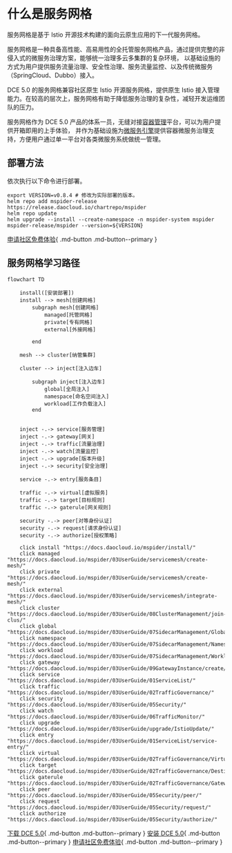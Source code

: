 # 什么是服务网格

服务网格是基于 Istio 开源技术构建的面向云原生应用的下一代服务网格。

服务网格是一种具备高性能、高易用性的全托管服务网格产品，通过提供完整的非侵入式的微服务治理方案，能够统一治理多云多集群的复杂环境，
以基础设施的方式为用户提供服务流量治理、安全性治理、服务流量监控、以及传统微服务（SpringCloud、Dubbo）接入。

DCE 5.0 的服务网格兼容社区原生 Istio 开源服务网格，提供原生 Istio 接入管理能力。在较高的层次上，服务网格有助于降低服务治理的复杂性，减轻开发运维团队的压力。

服务网格作为 DCE 5.0 产品的体系一员，无缝对接[容器管理](../../kpanda/03ProductBrief/WhatisKPanda.md)平台，可以为用户提供开箱即用的上手体验，
并作为基础设施为[微服务引擎](../../skoala/intro/features.md)提供容器微服务治理支持，方便用户通过单一平台对各类微服务系统做统一管理。

## 部署方法

依次执行以下命令进行部署。

```console
export VERSION=v0.8.4 # 修改为实际部署的版本。
helm repo add mspider-release https://release.daocloud.io/chartrepo/mspider
helm repo update
helm upgrade --install --create-namespace -n mspider-system mspider mspider-release/mspider --version=${VERSION}
```

[申请社区免费体验](../../dce/license0.md){ .md-button .md-button--primary }

## 服务网格学习路径

```mermaid
flowchart TD

    install([安装部署])
    install --> mesh[创建网格]
        subgraph mesh[创建网格]
            managed[托管网格]
            private[专有网格]
            external[外接网格]
            
        end

    mesh --> cluster[纳管集群]

    cluster --> inject[注入边车]

        subgraph inject[注入边车]
            global[全局注入]
            namespace[命名空间注入]
            workload[工作负载注入]
        end

    
    inject -.-> service[服务管理]
    inject -.-> gateway[网关]
    inject -.-> traffic[流量治理]
    inject -.-> watch[流量监控]
    inject -.-> upgrade[版本升级]
    inject -.-> security[安全治理]

    service -.-> entry[服务条目]

    traffic -.-> virtual[虚拟服务]
    traffic -.-> target[目标规则]
    traffic -.-> gaterule[网关规则]

    security -.-> peer[对等身份认证]
    security -.-> request[请求身份认证]
    security -.-> authorize[授权策略]

    click install "https://docs.daocloud.io/mspider/install/"
    click managed "https://docs.daocloud.io/mspider/03UserGuide/servicemesh/create-mesh/"
    click private "https://docs.daocloud.io/mspider/03UserGuide/servicemesh/create-mesh/"
    click external "https://docs.daocloud.io/mspider/03UserGuide/servicemesh/integrate-mesh/"
    click cluster "https://docs.daocloud.io/mspider/03UserGuide/08ClusterManagement/join-clus/"
    click global "https://docs.daocloud.io/mspider/03UserGuide/07SidecarManagement/GlobalSidecar/"
    click namespace "https://docs.daocloud.io/mspider/03UserGuide/07SidecarManagement/NamespaceSidecar/"
    click workload "https://docs.daocloud.io/mspider/03UserGuide/07SidecarManagement/WorkloadSidecar/"
    click gateway "https://docs.daocloud.io/mspider/03UserGuide/09GatewayInstance/create/"
    click service "https://docs.daocloud.io/mspider/03UserGuide/01ServiceList/"
    click traffic "https://docs.daocloud.io/mspider/03UserGuide/02TrafficGovernance/"
    click security "https://docs.daocloud.io/mspider/03UserGuide/05Security/"
    click watch "https://docs.daocloud.io/mspider/03UserGuide/06TrafficMonitor/"
    click upgrade "https://docs.daocloud.io/mspider/03UserGuide/upgrade/IstioUpdate/"
    click entry "https://docs.daocloud.io/mspider/03UserGuide/01ServiceList/service-entry/"
    click virtual "https://docs.daocloud.io/mspider/03UserGuide/02TrafficGovernance/VirtualService/"
    click target "https://docs.daocloud.io/mspider/03UserGuide/02TrafficGovernance/DestinationRules/"
    click gaterule "https://docs.daocloud.io/mspider/03UserGuide/02TrafficGovernance/GatewayRules/"
    click peer "https://docs.daocloud.io/mspider/03UserGuide/05Security/peer/"
    click request "https://docs.daocloud.io/mspider/03UserGuide/05Security/request/"
    click authorize "https://docs.daocloud.io/mspider/03UserGuide/05Security/authorize/"
```

[下载 DCE 5.0](../../download/dce5.md){ .md-button .md-button--primary }
[安装 DCE 5.0](../../install/intro.md){ .md-button .md-button--primary }
[申请社区免费体验](../../dce/license0.md){ .md-button .md-button--primary }